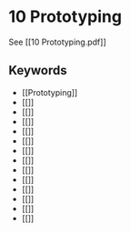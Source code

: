 # 10 Prototyping
See [[10 Prototyping.pdf]]

## Keywords
- [[Prototyping]]
- [[]]
- [[]]
- [[]]
- [[]]
- [[]]
- [[]]
- [[]]
- [[]]
- [[]]
- [[]]
- [[]]
- [[]]
- [[]]
